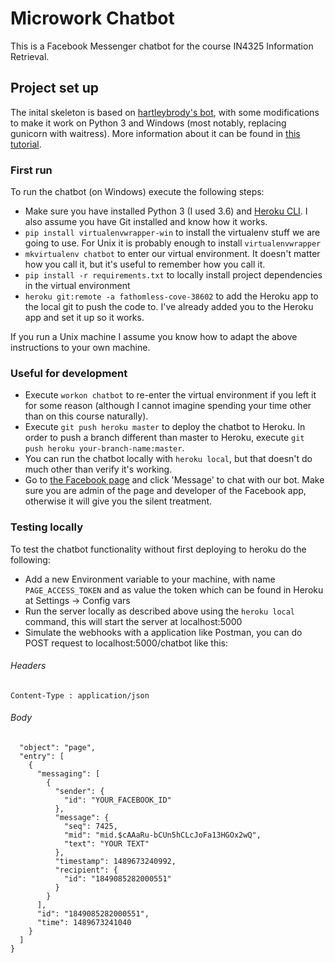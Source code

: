# Microwork Chatbot

This is a Facebook Messenger chatbot for the course IN4325 Information Retrieval.

## Project set up

The inital skeleton is based on [hartleybrody's bot](https://github.com/hartleybrody/fb-messenger-bot), with some modifications to make it work on Python 3 and Windows (most notably, replacing gunicorn with waitress). More information about it can be found in [this tutorial](https://blog.hartleybrody.com/fb-messenger-bot/).

### First run

To run the chatbot (on Windows) execute the following steps:

- Make sure you have installed Python 3 (I used 3.6) and [Heroku CLI](https://devcenter.heroku.com/articles/heroku-cli). I also assume you have Git installed and know how it works.
- `pip install virtualenvwrapper-win` to install the virtualenv stuff we are going to use. For Unix it is probably enough to install `virtualenvwrapper`
- `mkvirtualenv chatbot` to enter our virtual environment. It doesn't matter how you call it, but it's useful to remember how you call it.
- `pip install -r requirements.txt` to locally install project dependencies in the virtual environment
- `heroku git:remote -a fathomless-cove-38602` to add the Heroku app to the local git to push the code to. I've already added you to the Heroku app and set it up so it works.

If you run a Unix machine I assume you know how to adapt the above instructions to your own machine.

### Useful for development

- Execute `workon chatbot` to re-enter the virtual environment if you left it for some reason (although I cannot imagine spending your time other than on this course naturally). 
- Execute `git push heroku master` to deploy the chatbot to Heroku. In order to push a branch different than master to Heroku, execute `git push heroku your-branch-name:master`.
- You can run the chatbot locally with `heroku local`, but that doesn't do much other than verify it's working.
- Go to [the Facebook page](https://www.facebook.com/Microwork-Chatbot-1849085282000551) and click 'Message' to chat with our bot. Make sure you are admin of the page and developer of the Facebook app, otherwise it will give you the silent treatment.

### Testing locally

To test the chatbot functionality without first deploying to heroku do the following:

- Add a new Environment variable to your machine, with name `PAGE_ACCESS_TOKEN` and as value the token which can be found in Heroku at Settings -> Config vars
- Run the server locally as described above using the `heroku local` command, this will start the server at localhost:5000
- Simulate the webhooks with a application like Postman, you can do POST request to localhost:5000/chatbot like this:

###### Headers

`Content-Type : application/json`

###### Body

```{
  "object": "page",
  "entry": [
    {
      "messaging": [
        {
          "sender": {
            "id": "YOUR_FACEBOOK_ID"
          },
          "message": {
            "seq": 7425,
            "mid": "mid.$cAAaRu-bCUn5hCLcJoFa13HGOx2wQ",
            "text": "YOUR TEXT"
          },
          "timestamp": 1489673240992,
          "recipient": {
            "id": "1849085282000551"
          }
        }
      ],
      "id": "1849085282000551",
      "time": 1489673241040
    }
  ]
}
```
